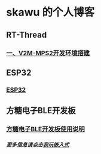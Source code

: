 # skawu 的个人博客 

## RT-Thread
### [一、V2M-MPS2开发环境搭建](./v2m-mps2.md)

## ESP32
### [ESP32](./tutorial/Gatt_Server_Example_Walkthrough.md)

## 方糖电子BLE开发板
### [方糖电子BLE开发板使用说明](./actions/BLE/index.md)


##### 更多信息请点击[我玩嵌入式](http://linuxc.com.cn/)

